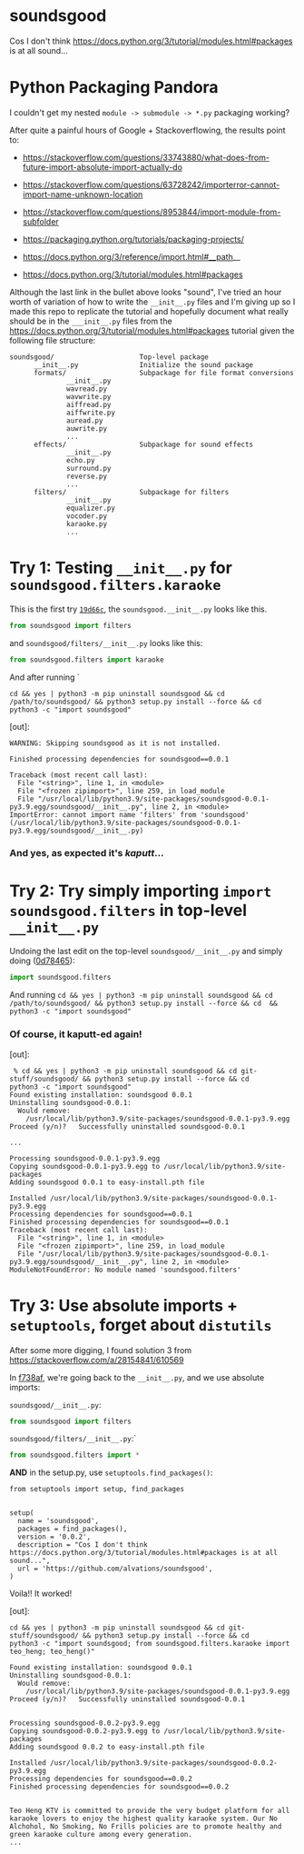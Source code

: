 # soundsgood
Cos I don't think https://docs.python.org/3/tutorial/modules.html#packages is at all sound...


# Python Packaging Pandora

I couldn't get my nested `module -> submodule -> *.py` packaging working? 

After quite a painful hours of Google + Stackoverflowing, the results point to:


- https://stackoverflow.com/questions/33743880/what-does-from-future-import-absolute-import-actually-do
- https://stackoverflow.com/questions/63728242/importerror-cannot-import-name-unknown-location
- https://stackoverflow.com/questions/8953844/import-module-from-subfolder

- https://packaging.python.org/tutorials/packaging-projects/
- https://docs.python.org/3/reference/import.html#__path__
- https://docs.python.org/3/tutorial/modules.html#packages

Although the last link in the bullet above looks "sound", I've tried an hour worth of variation of how to write the `__init__.py` files and I'm giving up so I made this repo to replicate the tutorial and hopefully document what really should be in the `___init__.py` files from the https://docs.python.org/3/tutorial/modules.html#packages tutorial given the following file structure:

```
soundsgood/                     Top-level package
      __init__.py               Initialize the sound package
      formats/                  Subpackage for file format conversions
              __init__.py
              wavread.py
              wavwrite.py
              aiffread.py
              aiffwrite.py
              auread.py
              auwrite.py
              ...
      effects/                  Subpackage for sound effects
              __init__.py
              echo.py
              surround.py
              reverse.py
              ...
      filters/                  Subpackage for filters
              __init__.py
              equalizer.py
              vocoder.py
              karaoke.py
              ...
```

# Try 1: Testing `__init__.py` for `soundsgood.filters.karaoke`

This is the first try [`19d66c`](https://github.com/alvations/soundsgood/commit/19d66c45f22eac2300c8a0ade5ac674d343d2be1), the `soundsgood.__init__.py` looks like this.

```python
from soundsgood import filters
```

and `soundsgood/filters/__init__.py` looks like this:

```python
from soundsgood.filters import karaoke
```

And after running `

```
cd && yes | python3 -m pip uninstall soundsgood && cd /path/to/soundsgood/ && python3 setup.py install --force && cd 
python3 -c "import soundsgood"
```

[out]:

```
WARNING: Skipping soundsgood as it is not installed.

Finished processing dependencies for soundsgood==0.0.1

Traceback (most recent call last):
  File "<string>", line 1, in <module>
  File "<frozen zipimport>", line 259, in load_module
  File "/usr/local/lib/python3.9/site-packages/soundsgood-0.0.1-py3.9.egg/soundsgood/__init__.py", line 2, in <module>
ImportError: cannot import name 'filters' from 'soundsgood' (/usr/local/lib/python3.9/site-packages/soundsgood-0.0.1-py3.9.egg/soundsgood/__init__.py)
```

### And yes, as expected it's *kaputt*... 

# Try 2: Try simply importing `import soundsgood.filters` in top-level `__init__.py`

Undoing the last edit on the top-level `soundsgood/__init__.py` and simply doing ([0d78465](https://github.com/alvations/soundsgood/commit/0d784659f537d7905edb81056d2820ee880678aa)):

```python
import soundsgood.filters
```

And running `cd && yes | python3 -m pip uninstall soundsgood && cd /path/to/soundsgood/ && python3 setup.py install --force && cd  && python3 -c "import soundsgood"`

### Of course, it kaputt-ed again! 

[out]:

```
 % cd && yes | python3 -m pip uninstall soundsgood && cd git-stuff/soundsgood/ && python3 setup.py install --force && cd
python3 -c "import soundsgood"
Found existing installation: soundsgood 0.0.1
Uninstalling soundsgood-0.0.1:
  Would remove:
    /usr/local/lib/python3.9/site-packages/soundsgood-0.0.1-py3.9.egg
Proceed (y/n)?   Successfully uninstalled soundsgood-0.0.1

...

Processing soundsgood-0.0.1-py3.9.egg
Copying soundsgood-0.0.1-py3.9.egg to /usr/local/lib/python3.9/site-packages
Adding soundsgood 0.0.1 to easy-install.pth file

Installed /usr/local/lib/python3.9/site-packages/soundsgood-0.0.1-py3.9.egg
Processing dependencies for soundsgood==0.0.1
Finished processing dependencies for soundsgood==0.0.1
Traceback (most recent call last):
  File "<string>", line 1, in <module>
  File "<frozen zipimport>", line 259, in load_module
  File "/usr/local/lib/python3.9/site-packages/soundsgood-0.0.1-py3.9.egg/soundsgood/__init__.py", line 2, in <module>
ModuleNotFoundError: No module named 'soundsgood.filters'
```

# Try 3: Use absolute imports + `setuptools`, forget about `distutils`

After some more digging, I found solution 3 from https://stackoverflow.com/a/28154841/610569 

In [f738af](https://github.com/alvations/soundsgood/commit/f738af3381a8136eb7d65331266fcca5f3120580), we're going back to the `__init__.py`, and we use absolute imports: 

`soundsgood/__init__.py`:

```python
from soundsgood import filters
```

`soundsgood/filters/__init__.py`:`

```python
from soundsgood.filters import *
```

**AND** in the setup.py, use `setuptools.find_packages()`:

```
from setuptools import setup, find_packages


setup(
  name = 'soundsgood',
  packages = find_packages(),
  version = '0.0.2',
  description = "Cos I don't think https://docs.python.org/3/tutorial/modules.html#packages is at all sound...",
  url = 'https://github.com/alvations/soundsgood',
)
```

Voila!! It worked!

[out]:

```
cd && yes | python3 -m pip uninstall soundsgood && cd git-stuff/soundsgood/ && python3 setup.py install --force && cd
python3 -c "import soundsgood; from soundsgood.filters.karaoke import teo_heng; teo_heng()"

Found existing installation: soundsgood 0.0.1
Uninstalling soundsgood-0.0.1:
  Would remove:
    /usr/local/lib/python3.9/site-packages/soundsgood-0.0.1-py3.9.egg
Proceed (y/n)?   Successfully uninstalled soundsgood-0.0.1


Processing soundsgood-0.0.2-py3.9.egg
Copying soundsgood-0.0.2-py3.9.egg to /usr/local/lib/python3.9/site-packages
Adding soundsgood 0.0.2 to easy-install.pth file

Installed /usr/local/lib/python3.9/site-packages/soundsgood-0.0.2-py3.9.egg
Processing dependencies for soundsgood==0.0.2
Finished processing dependencies for soundsgood==0.0.2


Teo Heng KTV is committed to provide the very budget platform for all karaoke lovers to enjoy the highest quality karaoke system. Our No Alchohol, No Smoking, No Frills policies are to promote healthy and green karaoke culture among every generation.
...




```
